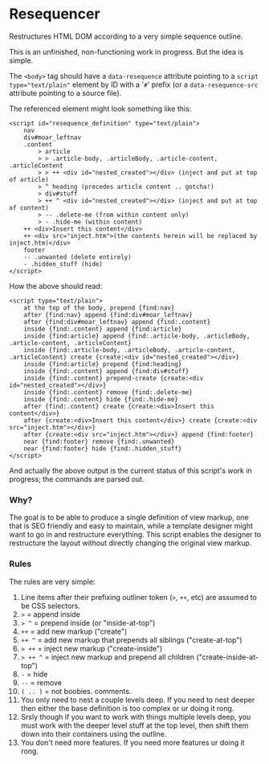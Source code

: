 Resequencer
=============

Restructures HTML DOM according to a very simple sequence outline.

This is an unfinished, non-functioning work in progress. But the idea is simple.

The `<body>` tag should have a `data-resequence` attribute pointing to a `script type="text/plain"` element by ID with a
'`#`' prefix (or a `data-resequence-src` attribute pointing to a source file).

The referenced element might look something like this:

    <script id="resequence_definition" type="text/plain">
        nav
        div#moar_leftnav
        .content
            > article
            > > .article-body, .articleBody, .article-content, .articleContent
            > > ++ <div id="nested_created"></div> (inject and put at top of article)
            > ^ heading (precedes article content .. gotcha!)
            > div#stuff
            > ++ ^ <div id="nested_created"></div> (inject and put at top of content)
            > -- .delete-me (from within content only)
            > - .hide-me (within content)
        ++ <div>Insert this content</div>
        ++ <div src="inject.htm">(the contents herein will be replaced by inject.htm)</div>
        footer
        -- .unwanted (delete entirely)
        - .hidden_stuff (hide)
    </script>

How the above should read:

    <script type="text/plain">
        at the top of the body, prepend {find:nav}
        after {find:nav} append {find:div#moar_leftnav}
        after {find:div#moar_leftnav} append {find:.content}
        inside {find:.content} append {find:article}
        inside {find:article} append {find:.article-body, .articleBody, .article-content, .articleContent}
        inside {find:.article-body, .articleBody, .article-content, .articleContent} create {create:<div id="nested_created"></div>}
        inside {find:article} prepend {find:heading}
        inside {find:.content} append {find:div#stuff}
        inside {find:.content} prepend-create {create:<div id="nested_created"></div>}
        inside {find:.content} remove {find:.delete-me}
        inside {find:.content} hide {find:.hide-me}
        after {find:.content} create {create:<div>Insert this content</div>}
        after {create:<div>Insert this content</div>} create {create:<div src="inject.htm"></div>}
        after {create:<div src="inject.htm"></div>} append {find:footer}
        near {find:footer} remove {find:.unwanted}
        near {find:footer} hide {find:.hidden_stuff}
    </script>

And actually the above output is the current status of this script's work in progress; the commands are parsed out.

### Why? ###

The goal is to be able to produce a single definition of view markup, one that is SEO friendly and easy to maintain,
while a template designer might want to go in and restructure everything. This script enables the designer to
restructure the layout without directly changing the original view markup.

### Rules ###

The rules are very simple:

1. Line items after their prefixing outliner token (`>`, `++`, etc) are assumed to be CSS selectors.
1. `>` = append inside
1. `> ^` = prepend inside (or "inside-at-top")
1. `++` = add new markup ("create")
1. `++ ^` = add new markup that prepends all siblings ("create-at-top")
1. `> ++` = inject new markup ("create-inside")
1. `> ++ ^` = inject new markup and prepend all children ("create-inside-at-top")
1. `-` = hide
1. `--` = remove
1. `( .. )` = not boobies. comments.
1. You only need to nest a couple levels deep. If you need to nest deeper then either the base definition is too complex or
   ur doing it rong.
1. Srsly though if you want to work with things multiple levels deep, you must work with the deeper level stuff
   at the top level, then shift them down into their containers using the outline.
1. You don't need more features. If you need more features ur doing it rong.